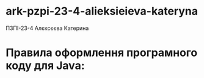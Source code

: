 # ark-pzpi-23-4-alieksieieva-kateryna

ПЗПІ-23-4
Алєксєєва Катерина

# Правила оформлення програмного коду для Java:

